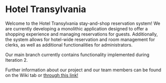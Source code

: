 # Hotel Transylvania

Welcome to the Hotel Transylvania stay-and-shop reservation system! We are currently developing a monolithic application designed to offer a shopping experience and managing reservations for guests. Additionally, the system allows for hotel-wide reservation and room management for clerks, as well as additional functionalities for administrators.

Our main branch currently contains functionality implemented during Iteration 2.

Further information about our project and our team members can be found on the Wiki tab or [through this link!](<https://github.com/yaseenarab/hotel-transylvania-/wiki>)
